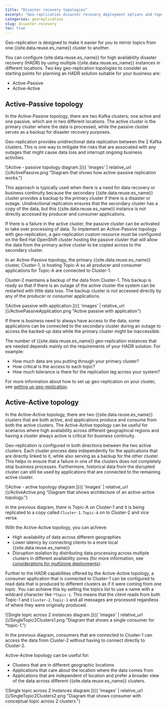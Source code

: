 ```yaml
---
title: "Disaster recovery topologies"
excerpt: "Geo-replication disaster recovery deployment options and topologies"
categories: georeplication
slug: disaster-recovery
toc: true
---
```


Geo-replication is designed to make it easier for you to mirror topics from one {{site.data.reuse.es_name}} cluster to another.

You can configure {site.data.reuse.es_name}} for high availability disaster recovery (HADR) by using multiple {{site.data.reuse.es_name}} instances in different locations. Two key geo-replication topologies to consider as starting points for planning an HADR solution suitable for your business are:

- Active-Passive
- Active-Active

## Active-Passive topology

In the Active-Passive topology, there are two Kafka clusters; one active and one passive, which are in two different locations. The active cluster is the primary cluster where the data is processed, while the passive cluster serves as a backup for disaster recovery purposes.

Geo-replication provides unidirectional data replication between the 2 Kafka clusters. This is one way to mitigate the risks that are associated with any outages that might cause data loss and interrupt ongoing business activities.

![Active - passive topology diagram.]({{ 'images' | relative_url }}/ActivePassive.png "Diagram that shows how active-passive replication works.")

This approach is typically used when there is a need for data recovery or business continuity because the secondary {{site.data.reuse.es_name}} cluster provides a backup to the primary cluster if there is a disaster or outage. Unidirectional replication ensures that the secondary cluster has a copy of the data, but this {{site.data.reuse.es_name}} instance is not directly accessed by producer and consumer applications.

If there is a failure in the active cluster, the passive cluster can be activated to take over processing of data. To implement an Active-Passive topology with geo-replication, a geo-replication custom resource must be configured on the Red Hat OpenShift cluster hosting the passive cluster that will allow the data from the primary active cluster to be copied across to the secondary cluster.

In an Active-Passive topology, the primary {{site.data.reuse.es_name}} cluster, Cluster-1, is hosting Topic-A so all producer and consumer applications for Topic-A are connected to Cluster-1.

Cluster-2 maintains a backup of the data from Cluster-1. This backup is ready so that if there is an outage of the active cluster the system can be restarted with little data loss. The backup cluster is not accessed directly by any of the producer or consumer applications.

![Active passive with application.]({{ 'images' | relative_url }}/ActivePassiveApplication.png "Active passive with application")

If there is business need to always have access to the data, some applications can be connected to the secondary cluster during an outage to access the backed-up data while the primary cluster might be inaccessible.

The number of {{site.data.reuse.es_name}} geo-replication instances that are needed depends mainly on the requirements of your HADR solution. For example:

- How much data are you putting through your primary cluster?
- How critical is the access to each topic?
- How much tolerance is there for the replication lag across your system?

For more information about how to set up geo-replication on your cluster, see [setting up geo-replication](../setting-up).

## Active-Active topology

In the Active-Active topology, there are two {{site.data.reuse.es_name}} clusters that are both active, and applications produce and consume from both the active clusters. The Active-Active topology can be useful for scenarios where high availability across different geographical regions and having a cluster always active is critical for business continuity.

Geo-replication is configured in both directions between the two active clusters. Each cluster process data independently for the applications that are directly linked to it, while also serving as a backup for the other cluster. This helps to ensure that a failure in one of the clusters does not completely stop business processes. Furthermore, historical data from the disrupted cluster can still be used by applications that are connected to the remaining active cluster.  

![Active - active topology diagram.]({{ 'images' | relative_url }}/ActiveActive.png "Diagram that shows architecture of an active-active topology.")

In the previous diagram, there is Topic-A on Cluster-1 and it is being replicated to a copy called `Cluster-1.Topic-A` on to Cluster-2 and vice versa.

With the Active-Active topology, you can achieve:

- High availability of data across different geographies
- Lower latency by connecting clients to a more local {{site.data.reuse.es_name}}
- Disruption isolation by distributing data processing across multiple clusters in different availability zones (for more information, see [considerations for multizone deployments](../../installing/multizone-considerations/)).

Further to the HADR capabilities offered by the Active-Active topology, a consumer application that is connected to Cluster-1 can be configured to read data that is produced to different clusters as if it were coming from one topic. You can achieve this by setting the topics list to use a name with a wildcard character like `*Topic-1`. This means that the client reads from both Topic-1 and `Cluster-2.Topic-1` and all messages are processed regardless of where they were originally produced.

![Single topic across 2 instances diagram.]({{ 'images' | relative_url }}/SingleTopic2Clusters1.png "Diagram that shows a single consumer for *topic-1.")

In the previous diagram, consumers that are connected to Cluster-1 can access the data from Cluster-2 without having to connect directly to Cluster-2.

Active-Active topology can be useful for:

- Clusters that are in different geographic locations
- Applications that care about the location where the data comes from
- Applications that are independent of location and prefer a broader view of the data across different {{site.data.reuse.es_name}} clusters.

![Single topic across 2 instances diagram.]({{ 'images' | relative_url }}/SingleTopic2Clusters2.png "Diagram that shows consumer with conceptual topic across 2 clusters.")
